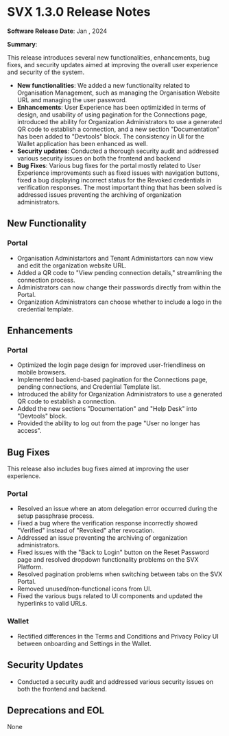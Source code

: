 # SVX 1.3.0 Release Notes

**Software Release Date**: Jan , 2024

**Summary**:

This release introduces several new functionalities, enhancements, bug fixes, and security updates aimed at improving the overall user experience and security of the system.

* **New functionalities**: We added a new functionality related to Organisation Management, such as managing the Organisation Website URL and managing the user password. 
* **Enhancements**: User Experience has been optimizided in terms of design, and usability of using pagination for the Connections page, introduced the ability for Organization Administrators to use a generated QR code to establish a connection, and a new section "Documentation" has been added to "Devtools" block. The consistency in UI for the Wallet application has been enhanced as well.
* **Security updates**: Conducted a thorough security audit and addressed various security issues on both the frontend and backend
* **Bug Fixes**: Various bug fixes for the portal mostly related to User Experience improvements such as fixed issues with navigation buttons, fixed a bug displaying incorrect status for the Revoked credentials in verification responses. The most important thing that has been solved is addressed issues preventing the archiving of organization administrators.


## New Functionality

### Portal 

* Organisation Administartors and Tenant Administartors can now view and edit the organization website URL.
* Added a QR code to "View pending connection details," streamlining the connection process.
* Administrators can now change their passwords directly from within the Portal.
* Organization Administrators can choose whether to include a logo in the credential template.

  
## Enhancements

### Portal

* Optimized the login page design for improved user-friendliness on mobile browsers.
* Implemented backend-based pagination for the Connections page, pending connections, and Credential Template list.
* Introduced the ability for Organization Administrators to use a generated QR code to establish a connection.
* Added the new sections "Documentation" and "Help Desk" into "Devtools" block.
* Provided the ability to log out from the page "User no longer has access".


## Bug Fixes

This release also includes bug fixes aimed at improving the user experience.

### Portal

* Resolved an issue where an atom delegation error occurred during the setup passphrase process.
* Fixed a bug where the verification response incorrectly showed "Verified" instead of "Revoked" after revocation.
* Addressed an issue preventing the archiving of organization administrators.
* Fixed issues with the "Back to Login" button on the Reset Password page and resolved dropdown functionality problems on the SVX Platform.
* Resolved pagination problems when switching between tabs on the SVX Portal.
* Removed unused/non-functional icons from UI.
* Fixed the various bugs related to UI components and updated the hyperlinks to valid URLs.

### Wallet

 * Rectified differences in the Terms and Conditions and Privacy Policy UI between onboarding and Settings in the Wallet.


## Security Updates

* Conducted a security audit and addressed various security issues on both the frontend and backend.

## Deprecations and EOL

None
